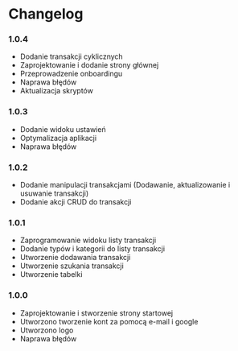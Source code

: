 # Changelog

### 1.0.4

* Dodanie transakcji cyklicznych
* Zaprojektowanie i dodanie strony głównej
* Przeprowadzenie onboardingu
* Naprawa błędów
* Aktualizacja skryptów



### 1.0.3

* Dodanie widoku ustawień
* Optymalizacja aplikacji
* Naprawa błędów

### 1.0.2

* Dodanie manipulacji transakcjami (Dodawanie, aktualizowanie i usuwanie transakcji)
* Dodanie akcji CRUD do transakcji

### 1.0.1

* Zaprogramowanie widoku listy transakcji
* Dodanie typów i kategorii do listy transakcji
* Utworzenie dodawania transakcji
* Utworzenie szukania transakcji
* Utworzenie tabelki

### 1.0.0

* Zaprojektowanie i stworzenie strony startowej&#x20;
* Utworzono tworzenie kont za pomocą e-mail i google&#x20;
* Utworzono logo&#x20;
* Naprawa błędów





















